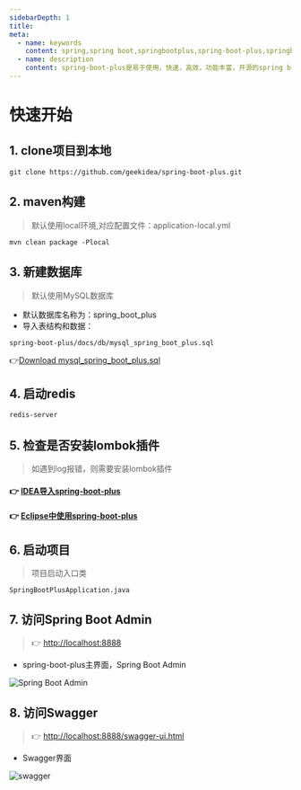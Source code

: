 ```yaml
---
sidebarDepth: 1
title: 
meta:
  - name: keywords
    content: spring,spring boot,springbootplus,spring-boot-plus,springboot.plus,springbootplus官网,spring boot 开源项目,java,后台脚手架
  - name: description
    content: spring-boot-plus是易于使用，快速，高效，功能丰富，开源的spring boot 脚手架。前后端分离,专注于后端服务！ 每个人都可以独立、快速、高效地开发项目！Everyone can develop projects independently, quickly and efficiently！
---
```


# 快速开始

## 1. clone项目到本地

```shell script
git clone https://github.com/geekidea/spring-boot-plus.git
```

## 2. maven构建
> 默认使用local环境,对应配置文件：application-local.yml
```shell script
mvn clean package -Plocal
```

## 3. 新建数据库
> 默认使用MySQL数据库
- 默认数据库名称为：spring_boot_plus
- 导入表结构和数据：

```text
spring-boot-plus/docs/db/mysql_spring_boot_plus.sql
```
👉[Download mysql_spring_boot_plus.sql](https://raw.githubusercontent.com/geekidea/spring-boot-plus/master/docs/db/mysql_spring_boot_plus.sql)

## 4. 启动redis
```bash
redis-server
```

## 5. 检查是否安装lombok插件
> 如遇到log报错，则需要安装lombok插件

#### 👉 [IDEA导入spring-boot-plus](https://springboot.plus/faq/idea-spring-boot-plus.html)
#### 👉 [Eclipse中使用spring-boot-plus](https://springboot.plus/faq/eclipse-spring-boot-plus.html)

## 6. 启动项目
> 项目启动入口类
```text
SpringBootPlusApplication.java
```

## 7. 访问Spring Boot Admin
> 👉 [http://localhost:8888](http://localhost:8888/docs)

- spring-boot-plus主界面，Spring Boot Admin

![Spring Boot Admin](https://geekidea.oss-cn-chengdu.aliyuncs.com/spring-boot-plus/img/springbootadmin/springbootadmin-home.png)

## 8. 访问Swagger
> 👉 [http://localhost:8888/swagger-ui.html](http://localhost:8888/swagger-ui.html)

- Swagger界面

![swagger](https://geekidea.oss-cn-chengdu.aliyuncs.com/spring-boot-plus/img/sys-log-swagger.png)
 
